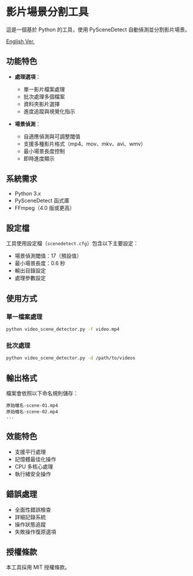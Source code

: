 # 影片場景分割工具

這是一個基於 Python 的工具，使用 PySceneDetect 自動偵測並分割影片場景。

[English Ver.](docs/README.md)

## 功能特色

- **處理選項**：
  - 單一影片檔案處理
  - 批次處理多個檔案
  - 資料夾影片選擇
  - 進度追蹤與視覺化指示

- **場景偵測**：
  - 自適應偵測與可調整閾值
  - 支援多種影片格式（mp4、mov、mkv、avi、wmv）
  - 最小場景長度控制
  - 即時進度顯示

## 系統需求

- Python 3.x
- PySceneDetect 函式庫
- FFmpeg（4.0 版或更高）

## 設定檔

工具使用設定檔（`scenedetect.cfg`）包含以下主要設定：

- 場景偵測閾值：17（預設值）
- 最小場景長度：0.6 秒
- 輸出目錄設定
- 處理參數設定

## 使用方式

### 單一檔案處理
```bash
python video_scene_detector.py -f video.mp4
```

### 批次處理
```bash
python video_scene_detector.py -d /path/to/videos
```

## 輸出格式

檔案會依照以下命名規則儲存：
```
原始檔名-scene-01.mp4
原始檔名-scene-02.mp4
...
```

## 效能特色

- 支援平行處理
- 記憶體最佳化操作
- CPU 多核心處理
- 執行緒安全操作

## 錯誤處理

- 全面性錯誤檢查
- 詳細記錄系統
- 操作狀態追蹤
- 失敗操作復原選項

## 授權條款

本工具採用 MIT 授權條款。